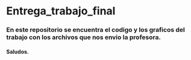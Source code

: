 # Entrega_trabajo_final
### En este repositorio se encuentra el codigo y los graficos del trabajo con los archivos que nos envio la profesora.
#### Saludos.
